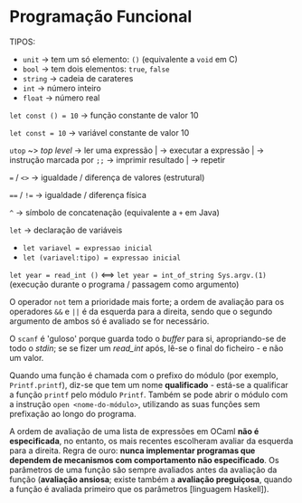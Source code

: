 # Programação Funcional

TIPOS:
* `unit`   -> tem um só elemento: `()` (equivalente a `void` em C)
* `bool`   -> tem dois elementos:  `true`, `false`
* `string` -> cadeia de carateres
* `int`    -> número inteiro
* `float`  -> número real

`let const () = 10` -> função constante de valor 10

`let const = 10` -> variável constante de valor 10

`utop` ~> _top level_
 -> ler uma expressão    |
 -> executar a expressão | -> instrução marcada por `;;`
 -> imprimir resultado   |
 -> repetir

`=` / `<>` -> igualdade / diferença de valores (estrutural)

`==` / `!=` -> igualdade / diferença física

`^` -> símbolo de concatenação (equivalente a `+` em Java)

`let` -> declaração de variáveis
* `let variavel = expressao inicial`
* `let (variavel:tipo) = expressao inicial`

`let year = read_int ()` <==> `let year = int_of_string Sys.argv.(1)` (execução durante o programa / passagem como argumento)

O operador `not` tem a prioridade mais forte; a ordem de avaliação para os operadores `&&` e `||` é da esquerda para a direita, sendo que o segundo argumento de ambos só é avaliado se for necessário.

O `scanf` é 'guloso' porque guarda todo o _buffer_ para si, apropriando-se de todo o _stdin_; se se fizer um _read_int_ após, lê-se o final do ficheiro - e não um valor.

Quando uma função é chamada com o prefixo do módulo (por exemplo, `Printf.printf`), diz-se que tem um nome **qualificado** - está-se a qualificar a função `printf` pelo módulo `Printf`. Também se pode abrir o módulo com a instrução `open <nome-do-módulo>`, utilizando as suas funções sem prefixação ao longo do programa.

A ordem de avaliação de uma lista de expressões em OCaml **não é especificada**, no entanto, os mais recentes escolheram avaliar da esquerda para a direita. Regra de ouro: **nunca implementar programas que dependem de mecanismos com comportamento não especificado**. Os parâmetros de uma função são sempre avaliados antes da avaliação da função (**avaliação ansiosa**; existe também a **avaliação preguiçosa**, quando a função é avaliada primeiro que os parâmetros [linguagem Haskell]).
